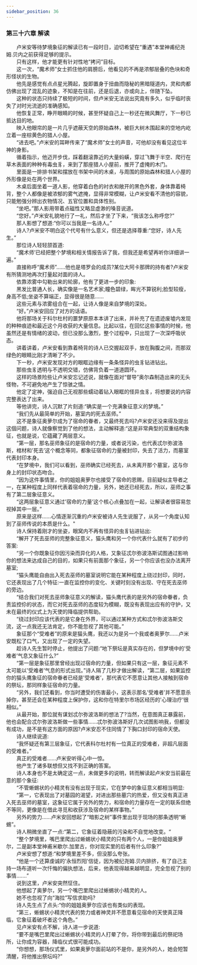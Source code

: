 ```yaml
---
sidebar_position: 36
---
```

### 第三十六章 解读  


　　卢米安等待梦境象征的解读已有一段时日，迫切希望在“重遇”本堂神甫纪尧姆.贝内之前获得足够的提示。  
　　只有这样，他才能更有针对性地“拷问”目标。  
　　这一次，“魔术师”女士抓住他的肩膀后，他看见的不再是浓郁层叠的色块和奇形怪状的生物。  
　　他先是感觉有点点星光腾起，旋即置身于扭曲而隐秘的黑暗隧道内，灵和肉都仿佛出现了混乱的迹象，不知是在往前，还是后退，亦或向上，伴随下坠。  
　　这种的状态只持续了极短的时间，但卢米安无法说出究竟有多久，似乎临时丧失了对时光流逝的准确感知。  
　　他恢复正常，睁开眼睛的时候，甚至怀疑自己上一秒还在微风舞厅，下一秒已抵达目的地。  
　　映入他眼帘的是一片几乎遮蔽天空的原始森林，被巨大树木围起来的空地内屹立着一座棕黄色的猎人小屋。  
　　“进去吧。”卢米安的耳畔传来了“魔术师”女士的声音，可他却没有看见这位半神的身影。  
　　循着指示，他迈开步伐，踩着翻滚靠近的大量蚂蟥，穿过飞舞于半空、爬行在草木表面的种种有毒虫豸，来到了那座猎人小屋前，推开了虚掩的木门。  
　　里面是一排排书架和摆放在书架中间的木桌，与周围的原始森林和猎人小屋的外形像是处在两个世界。  
　　木桌后面坐着一道人影，他穿着白色的衬衣和敞开的黑色外套，身体靠着椅背，整个人都像是被浓郁的雾气遮掩，显得非常模糊，让卢米安看不清他的容貌，只能勉强分辨出衣物情况、五官位置和具体性别。  
　　“坐吧。”那人影用带着点磁性又略显虚渺的嗓音说道。  
　　“您好。”卢米安礼貌地行了一礼，然后才坐了下来，“我该怎么称呼您?”  
　　那人影想了想道:“你可以当我是一名诗人。”  
　　诗人?卢米安不明白这个代号有什么意义，但还是选择尊重:“您好，诗人先生。”  
　　那位诗人轻轻颔首道:  
　　“魔术师’已经把整个梦境和相关情报告诉了我，但我还是希望再听你详细讲一遍。”  
　　直接称呼“魔术师”……他也是塔罗会的成员?某位大阿卡那牌的持有者?卢米安有所猜测地再次打量起对面的诗人。  
　　依靠浓雾中勾勒出来的轮廓，他有了更进一步的印象:  
　　黑发比普通人长，确实像是一名艺术家;瞳色碧绿，眸光不算锐利;脸型较瘦，身高不低;坐姿不算端正，显得很是随意……  
　　这些元素与浓雾组合在一起，让诗人像是来自梦境的深处。  
　　“好。”卢米安回应了对方的话语。  
　　他将那场关于科尔杜村的噩梦原原本本讲了出来，并补充了在遗迹废墟内发现的种种痕迹和最近这个月收获的大量信息。比起以往，在回忆这些事情的时候，他虽然还是有情绪的波动，但已没那么激烈，整个过程中，只出现了一次深呼吸状态。  
　　讲着讲着，卢米安看到靠着椅背的诗人已交握起双手，放在胸腹之间，而那双绿色的眼睛比刚才清晰了不少。  
　　下一秒，卢米安发现对方的眼眶边缘有一条条怪异的虫豸钻进钻出。  
　　那些虫豸透明与不透明交错，仿佛背负着一道道圆环。  
　　这样的场景险些让卢米安忘记述说，就像在面对“督导”奥尔森制造出来的无头怪物，不可避免地产生了惊骇之情。  
　　他定了定神，强迫自己无视那些蠕动着钻入眼眶的怪异虫豸，将想要说的内容完整表达了出来。  
　　等他讲完，诗人沉默了片刻道:“确实是一个充满象征意义的梦境。”  
　　“我们先从最简单的开始，墓室内的死去巫师。”  
　　这不是象征奥萝尔成为了宿命的眷者，又最终死去吗?卢米安还没来得及提出这個问题，诗人就像察觉到了他的想法，主动解释道:“这是非常典型的双重结构象征，也就是说，它蕴藏了两层意义。  
　　“第一层，那名巫师象征的是宿命的力量，或者说污染，也代表忒尔弥波洛斯，棺材和'死去’这个概念等同，都象征宿命的力量被封印，失去了活力，而墓室代表封印本身。  
　　“在梦境中，我们可以看到，巫师确实已经死去，从未离开那个墓室，这与你身上的封印状态吻合。  
　　“因为这件事情里，你的姐姐奥萝尔也接受了宿命的恩赐，目前疑似主导者之一，在某种程度上同样代表着宿命的力量，另外，她还已经死去，所以，巫师之事有了第二层象征意义。  
　　“这两层象征意义通过'宿命的力量’这个核心点叠加在一起，让解读者很容易忽视掉其中一层。”  
　　原来是这样……心情逐渐沉重的卢米安被诗人先生说服了，从另一个角度认知到了巫师传说的本质是什么。"  
　　诗人保持着刚才的坐姿，眼窝内不再有怪异的虫豸钻进钻出:  
　　“解开了死去巫师的完整象征意义，猫头鹰和另一个你代表什么就有了初步的答案:  
　　“另一个你既象征你因污染而异化的人格，又象征忒尔弥波洛斯试图通过影响你的想法来达成自己的目的，如果只有前面那个象征，另一个你应该也没办法离开墓室;  
　　“猫头鹰能自由出入死去巫师的墓室说明它能在某种程度上绕过封印，同时，它还表现出了几个特征:一直在监控你的变化、关键时刻没有出现、守在死去巫师的旁边。  
　　“结合我们对死去巫师象征意义的解读，猫头鹰代表的是另外的宿命眷者，负责监控伱的状态，而它对死去巫师的态度较为模糊，既没有表现出应有的守护，又未在最终的仪式上为天使的降临提供帮助。  
　　“绕过封印应该代表的是它身在外界，可以通过某种方式和忒尔弥波洛斯交流，这一点我还无法肯定，你不能忽视了其他可能。”  
　　象征那个“受难者”的原来是猫头鹰，我还以为是另一个我或者奥萝尔……卢米安既松了口气，又出现了一定的失望。  
　　趁诗人先生暂时停止，他提出了问题:“地下祭坛是真实存在的，但梦境中的'受难者’气息又象征什么?”  
　　“第一层是象征那里曾经出现过宿命的力量，但如果只有这一层，象征元素不太可能以'受难者’气息的形式出现。”诗人隔了几秒才做出解读，“第二层，如果监控你的猫头鹰象征的宿命眷者已经是'受难者’，那代表它不愿意让其他人接触到宿命的祭坛，那同样象征宿命的力量。  
　　“另外，我们还看到，你当时遭受的伤害最小，这表示那名'受难者’并不愿意杀掉你，甚至还会在某种程度上保护你，这和你在特里尔市场区经历的'心理治疗’很相似。”  
　　从最开始，那位就有谋划忒尔弥波洛斯的想法了?当然，在意图真正暴露前，他也会配合忒尔弥波洛斯做一些事情……忒尔弥波洛斯好几次试图影响我，但都没有成功，是不是有这方面的原因?卢米安忍不住同情了下胸口封印的宿命天使。  
　　诗人继续说道:  
　　“我怀疑还有第三层象征，它代表科尔杜村有一位真正的受难者，非超凡层面的受难者。”  
　　真正的受难者……卢米安听得心中一惊。  
　　他产生了诸多联想但又找不到正确的答案。  
　　诗人本身也不是太确定这一点，未做更多的说明，转而解读起卢米安当前最在意的那个象征:  
　　“不管蜥蜴状的小精灵有没有出现于现实，它在梦中的象征意义都相当明显:  
　　“第一，它表现出了对墓园的渴望，对进出那些墓穴的热爱，但又没有真正进入死去巫师的墓室，这象征它属于另外的势力，和宿命的力量存在一定的联系但绝不等同，更像是在借此寻觅和收获涉及宿命的某样事物。”  
　　另外的势力……卢米安回想起了“暗影之树”事件里出现于现场的那条透明“蜥蜴”。  
　　诗人稍微坐直了一点:“第二，它象征着隐蔽的污染和不自觉地改变。“  
　　“整个梦境里，嘴巴里爬出过蜥蜴状小精灵的只有两个人，一是你姐姐奥萝尔，二是副本堂神甫米歇尔.加里古，你对现实里的后者有什么印象?”  
　　卢米安想了想道:“和梦境里差不多，但没那么夸张。  
　　“他是一个还算虔诚的'永恒烈阳’信徒，因为被纪尧姆.贝内排挤，有了自己主持一场布道听一次忏悔的偏执想法，后来，他表现得越来越明显，完全忽视了别的事情…....”  
　　说到这里，卢米安突然怔住。  
　　他想起了奥萝尔，另一个嘴巴里爬出过蜥蜴状小精灵的人。  
　　她不也忽视了向“海拉”写信求助吗?  
　　诗人先生点了点头:“你的姐姐奥萝尔应该也有类似的表现。  
　　“第三，蜥蜴状小精灵代表的势力或者神灵并不愿意看见宿命的天使真正降临，它象征着破坏者这个角色。”  
　　见卢米安有点不解，诗人进一步说道:  
　　“要不是嘴巴里爬出过蜥蜴状小精灵的人打晕了你，将你带到最后的祭祀场所，让你成为容器，降临仪式很可能成功。  
　　“你想想，那场仪式里，如果奥萝尔面前站的不是你，是另外的人，她会短暂清醒，将他推出祭坛吗?”  
